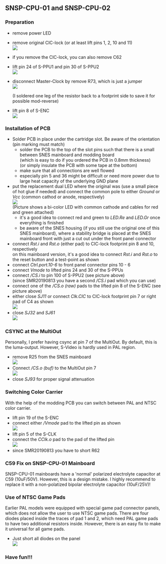 ## SNSP-CPU-01 and SNSP-CPU-02

### Preparation

- remove power LED
- remove original CIC-lock (or at least lift pins 1, 2, 10 and 11)  
  ![](./CIC-lock.jpg)
  
- if you remove the CIC-lock, you can also remove C62
  
- lift pin 24 of S-PPU1 and pin 30 of S-PPU2  
  ![](./S-PPUs.jpg)

- disconnect Master-Clock by remove R73, which is just a jumper  
  ![](./MCLK_disconnected.jpg)

  (I soldered one leg of the resistor back to a footprint side to save it for possible mod-reverse)

- lift pin 8 of S-ENC   
  ![](./csync_snestop.jpg)


### Installation of PCB

- Solder PCB in place under the cartridge slot. Be aware of the orientation (pin marking must match)
  - solder the PCB to the top of the slot pins such that there is a small between SNES mainboard and modding board  
    (which is easy to do if you ordered the PCB in 0.8mm thickness)  
    (or simply insulate the PCB with some tape at the bottom)
  - make sure that all connections are well flowed
  - especially pin 5 and 36 might be difficult or need more power due to large heat capacity of the underlying GND plane
- put the replacement dual LED where the original was (use a small piece of hot glue if needed) and connect the common pole to either _Ground_ or _Vcc_ (common cathod or anode, respectively)  
  ![](../common_pics/LED_CC.jpg)  
  (Picture shows a bi-color LED with common cathode and cables for red and green attached)
  - it's a good idea to connect red and green to _LED.Re_ and _LED.Gr_ once everything is finished
  - be aware of the SNES housing (if you still use the original one of this SNES mainboard), where a stability bridge is placed at the SNES mainboard front with just a cut out under the front panel connector
- connect _Rst.i_ and _Rst.o_ (either pad) to CIC-lock footprint pin 8 and 10, respectively  
  on this mainboard version, it's a good idea to connect _Rst.i_ and _Rst.o_ to the reset button and a test-point as shown
- connect _Ctrl.port.10-6_ to front panel connector pins 10 - 6
- connect _Vmode_ to lifted pins 24 and 30 of the S-PPUs
- connect _/CS.i_ to pin 100 of S-PPU2 (see picture above)  
  (since SMR20190813 you have a second _/CS.i_ pad which you can use)
- connect one of the _/CS.o (raw)_ pads to the lifted pin 8 of the S-ENC (see picture above)
- either close _SJ11_ or connect _Clk.CIC_ to CIC-lock footprint pin 7 or right pad of C4 as shown  
  ![](./basic_connections.jpg)
- close _SJ32_ and _SJ61_  
  ![](./jumper.jpg)



### CSYNC at the MultiOut

Personally, I prefer having csync at pin 7 of the MultiOut. By default, this is the luma-output. However, S-Video is hardly used in PAL region.

- remove R25 from the SNES mainboard  
  ![](./luma_disconnected.jpg)
- Connect _/CS.o (buf)_ to the MultiOut pin 7  
  ![](csync_buf.jpg)
- close _SJ93_ for proper signal attenuation



### Switching Color Carrier

With the help of the modding PCB you can switch between PAL and NTSC color carrier. 

- lift pin 19 of the S-ENC
- connect either  _/Vmode_ pad to the lifted pin as shown  
  ![](./nvmode_snestop.jpg)
- lift pin 5 of the S-CLK
- connect the _CClk.o_ pad to the pad of the lifted pin  
  ![](CCLK_connection.jpg)
- since SMR20190813 you have to short R62



### C59 Fix on SNSP-CPU-01 Mainboard

SNSP-CPU-01 mainboards have a 'normal' polarized electrolyte capacitor at C59 (10uF/50V). However, this is a design mistake. I highly recommend to replace it with a non-polatized bipolar electrolyte capacitor (10uF/25V)!



### Use of NTSC Game Pads

Earlier PAL models were equipped with special game pad connector panels, which does not allow the user to use NTSC game pads. There are four diodes placed inside the traces of pad 1 and 2, which need PAL game pads to have two additional resistors inside. However, there is an easy fix to make it universal for all game pads. 

- Just short all diodes on the panel  
  ![](./short_diodes.jpg)



### Have fun!!!